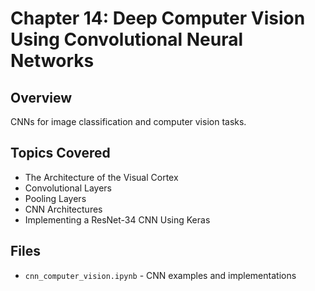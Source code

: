 # Chapter 14: Deep Computer Vision Using Convolutional Neural Networks

## Overview
CNNs for image classification and computer vision tasks.

## Topics Covered
- The Architecture of the Visual Cortex
- Convolutional Layers
- Pooling Layers
- CNN Architectures
- Implementing a ResNet-34 CNN Using Keras

## Files
- `cnn_computer_vision.ipynb` - CNN examples and implementations

